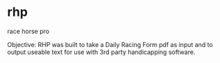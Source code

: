 # rhp
race horse pro

Objective:
RHP was built to take a Daily Racing Form pdf as input
and to output useable text for use with 3rd party
handicapping software.
